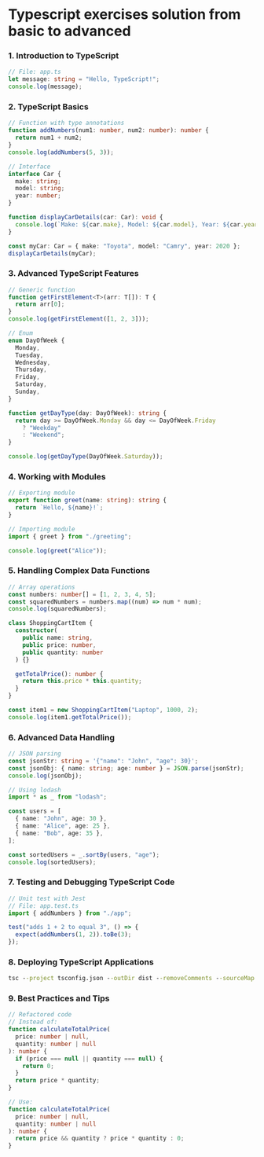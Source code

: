 # Typescript exercises solution from basic to advanced

### 1. Introduction to TypeScript

```typescript
// File: app.ts
let message: string = "Hello, TypeScript!";
console.log(message);
```

### 2. TypeScript Basics

```typescript
// Function with type annotations
function addNumbers(num1: number, num2: number): number {
  return num1 + num2;
}
console.log(addNumbers(5, 3));

// Interface
interface Car {
  make: string;
  model: string;
  year: number;
}

function displayCarDetails(car: Car): void {
  console.log(`Make: ${car.make}, Model: ${car.model}, Year: ${car.year}`);
}

const myCar: Car = { make: "Toyota", model: "Camry", year: 2020 };
displayCarDetails(myCar);
```

### 3. Advanced TypeScript Features

```typescript
// Generic function
function getFirstElement<T>(arr: T[]): T {
  return arr[0];
}
console.log(getFirstElement([1, 2, 3]));

// Enum
enum DayOfWeek {
  Monday,
  Tuesday,
  Wednesday,
  Thursday,
  Friday,
  Saturday,
  Sunday,
}

function getDayType(day: DayOfWeek): string {
  return day >= DayOfWeek.Monday && day <= DayOfWeek.Friday
    ? "Weekday"
    : "Weekend";
}

console.log(getDayType(DayOfWeek.Saturday));
```

### 4. Working with Modules

```typescript
// Exporting module
export function greet(name: string): string {
  return `Hello, ${name}!`;
}
```

```typescript
// Importing module
import { greet } from "./greeting";

console.log(greet("Alice"));
```

### 5. Handling Complex Data Functions

```typescript
// Array operations
const numbers: number[] = [1, 2, 3, 4, 5];
const squaredNumbers = numbers.map((num) => num * num);
console.log(squaredNumbers);

class ShoppingCartItem {
  constructor(
    public name: string,
    public price: number,
    public quantity: number
  ) {}

  getTotalPrice(): number {
    return this.price * this.quantity;
  }
}

const item1 = new ShoppingCartItem("Laptop", 1000, 2);
console.log(item1.getTotalPrice());
```

### 6. Advanced Data Handling

```typescript
// JSON parsing
const jsonStr: string = '{"name": "John", "age": 30}';
const jsonObj: { name: string; age: number } = JSON.parse(jsonStr);
console.log(jsonObj);

// Using lodash
import * as _ from "lodash";

const users = [
  { name: "John", age: 30 },
  { name: "Alice", age: 25 },
  { name: "Bob", age: 35 },
];

const sortedUsers = _.sortBy(users, "age");
console.log(sortedUsers);
```

### 7. Testing and Debugging TypeScript Code

```typescript
// Unit test with Jest
// File: app.test.ts
import { addNumbers } from "./app";

test("adds 1 + 2 to equal 3", () => {
  expect(addNumbers(1, 2)).toBe(3);
});
```

### 8. Deploying TypeScript Applications

```cmd
tsc --project tsconfig.json --outDir dist --removeComments --sourceMap false
```

### 9. Best Practices and Tips

```typescript
// Refactored code
// Instead of:
function calculateTotalPrice(
  price: number | null,
  quantity: number | null
): number {
  if (price === null || quantity === null) {
    return 0;
  }
  return price * quantity;
}

// Use:
function calculateTotalPrice(
  price: number | null,
  quantity: number | null
): number {
  return price && quantity ? price * quantity : 0;
}
```
